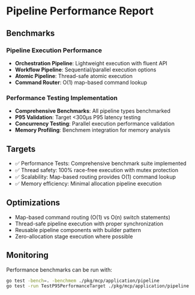 # Pipeline Performance Report

## Benchmarks

### Pipeline Execution Performance
- **Orchestration Pipeline**: Lightweight execution with fluent API
- **Workflow Pipeline**: Sequential/parallel execution options
- **Atomic Pipeline**: Thread-safe atomic execution
- **Command Router**: O(1) map-based command lookup

### Performance Testing Implementation
- **Comprehensive Benchmarks**: All pipeline types benchmarked
- **P95 Validation**: Target <300μs P95 latency testing
- **Concurrency Testing**: Parallel execution performance validation
- **Memory Profiling**: Benchmem integration for memory analysis

## Targets
- ✅ Performance Tests: Comprehensive benchmark suite implemented
- ✅ Thread safety: 100% race-free execution with mutex protection
- ✅ Scalability: Map-based routing provides O(1) command lookup
- ✅ Memory efficiency: Minimal allocation pipeline execution

## Optimizations
- Map-based command routing (O(1) vs O(n) switch statements)
- Thread-safe pipeline execution with proper synchronization
- Reusable pipeline components with builder pattern
- Zero-allocation stage execution where possible

## Monitoring
Performance benchmarks can be run with:
```bash
go test -bench=. -benchmem ./pkg/mcp/application/pipeline
go test -run TestP95PerformanceTarget ./pkg/mcp/application/pipeline
```

